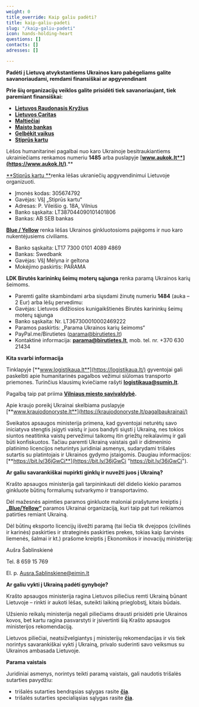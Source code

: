 ```yaml
---
weight: 0
title_override: Kaip galiu padėti?
title: kaip-galiu-padeti
slug: "/kaip-galiu-padeti"
icon: hands-holding-heart
questions: []
contacts: []
adresses: []

---
```

**Padėti į Lietuvą atvykstantiems Ukrainos karo pabėgeliams galite savanoriaudami, remdami finansiškai ar apgyvendinant**

**Prie šių organizacijų veiklos galite prisidėti tiek savanoriaujant, tiek paremiant finansiškai:**

* [**Lietuvos Raudonasis Kryžius**](https://www.redcross.lt/)
* [**Lietuvos Caritas**](https://www.caritas.lt/)
* [**Maltiečiai**](https://maltieciai.lt/pagalba-ukrainai/)
* [**Maisto bankas**](https://www.maistobankas.lt/ukraina/)
* [**Gelbėkit vaikus**](https://gelbekitvaikus.lt/)
* [**Stiprūs kartu**](http://www.stipruskartu.lt/)

Lėšos humanitarinei pagalbai nuo karo Ukrainoje besitraukiantiems ukrainiečiams renkamos numeriu **1485** arba puslapyje [**www.aukok.lt**](https://www.aukok.lt/)**.**

[**Stiprūs kartu **](http://www.stipruskartu.lt/)renka lėšas ukraniečių apgyvendinimui Lietuvoje organizuoti.

* Įmonės kodas: 305674792
* Gavėjas: VšĮ „Stiprūs kartu“
* Adresas: P. Vileišio g. 18A, Vilnius
* Banko sąskaita: LT387044090101401806
* Bankas: AB SEB bankas

[**Blue / Yellow**](http://www.blue-yellow.lt/lt) renka lėšas Ukrainos ginkluotosioms pajėgoms ir nuo karo nukentėjusiems civiliams.

* Banko sąskaita: LT17 7300 0101 4089 4869
* Bankas: Swedbank
* Gavėjas: VšĮ Mėlyna ir geltona
* Mokėjimo paskirtis: PARAMA

**LDK Birutės karininkų šeimų moterų sąjunga** renka paramą Ukrainos karių šeimoms.

* Paremti galite skambindami arba siųsdami žinutę numeriu **1484** (auka – 2 Eur) arba lėšų pervedimu:
* Gavėjas: Lietuvos didžiosios kunigaikštienės Birutės karininkų šeimų moterų sąjunga
* Banko sąskaita: Nr. LT367300010002469222
* Paramos paskirtis: „Parama Ukrainos karių šeimoms“
* PayPal.me/Birutietes (parama@birutietes.lt)
* Kontaktinė informacija: [**parama@birutietes.lt**](mailto:parama@birutietes.lt), mob. tel. nr. +370 630 21434

**Kita svarbi informacija**

Tinklapyje [**www.logistikaua.lt**](https://logistikaua.lt/) gyventojai gali paskelbti apie humanitarinės pagalbos vežimui siūlomas transporto priemones. Turinčius klausimų kviečiame rašyti [**logistikaua@sumin.lt**](mailto:logistikaua@sumin.lt).

Pagalbą taip pat priima [**Vilniaus miesto savivaldybė**](https://ukraina.vilnius.lt/)**.**

Apie kraujo poreikį Ukrainai skelbiama puslapyje [**www.kraujodonoryste.lt**](https://kraujodonoryste.lt/pagalbaukrainai/)

Sveikatos apsaugos ministerija primena, kad gyventojai neturėtų savo iniciatyva stengtis įsigyti vaistų ir juos bandyti siųsti į Ukrainą, nes tokios siuntos neatitinka vaistų pervežimui taikomų itin griežtų reikalavimų ir gali būti konfiskuotos. Tačiau paremti Ukrainą vaistais gali ir didmeninio platinimo licencijos neturintys juridiniai asmenys, sudarydami trišales sutartis su platintojais ir Ukrainos gydymo įstaigomis. Daugiau informacijos: [**https://bit.ly/36jGwCi**](https://bit.ly/36jGwCi "https://bit.ly/36jGwCi").

**Ar galiu savarankiškai nupirkti ginklų ir nuvežti juos į Ukrainą?**

Krašto apsaugos ministerija gali tarpininkauti dėl didelio kiekio paramos ginkluote būtinų formalumų sutvarkymo ir transportavimo.

Dėl mažesnės apimties paramos ginkluote maloniai prašytume kreiptis į [**„Blue/Yellow“**](https://www.blue-yellow.lt/) paramos Ukrainai organizaciją, kuri taip pat turi reikiamos patirties remiant Ukrainą.

Dėl būtinų eksporto licencijų išvežti paramą (tai liečia tik dvejopos (civilinės ir karinės) paskirties ir strateginės paskirties prekes, tokias kaip šarvinės liemenės, šalmai ir kt.) prašome kreiptis į Ekonomikos ir inovacijų ministeriją:

Aušra Šablinskienė

Tel. 8 659 15 769

El. p. Ausra.Sablinskiene@eimin.lt

**Ar galiu vykti į Ukrainą padėti gynyboje?**

Krašto apsaugos ministerija ragina Lietuvos piliečius remti Ukrainą būnant Lietuvoje – rinkti ir aukoti lėšas, suteikti laikiną prieglobstį, kitais būdais.

Užsienio reikalų ministerija negali piliečiams drausti prisidėti prie Ukrainos kovos, bet kartu ragina pasvarstyti ir įsivertinti šią Krašto apsaugos ministerijos rekomendaciją.

Lietuvos piliečiai, neatsižvelgiantys į ministerijų rekomendacijas ir vis tiek norintys savarankiškai vykti į Ukrainą, privalo suderinti savo veiksmus su Ukrainos ambasada Lietuvoje.

**Parama vaistais**

Juridiniai asmenys, norintys teikti paramą vaistais, gali naudotis trišalės sutarties pavydžiu:

* trišalės sutarties bendrąsias sąlygas rasite [**čia**](https://lrv.lt/uploads/main/documents/files/00_%20Tri%C5%A1al%C4%97%20vaist%C5%B3%20tiekimo%20sutartis%20(LT-EN)%20(BS)%20(1_3)%20acc(1).docx).
* trišalės sutarties specialiąsias sąlygas rasite [**čia**](https://lrv.lt/uploads/main/documents/files/01_%20Tri%C5%A1al%C4%97%20vaist%C5%B3%20tiekimo%20sutartis%20(LT-EN)%20(SS)%20(1_3)acc(1).docx).